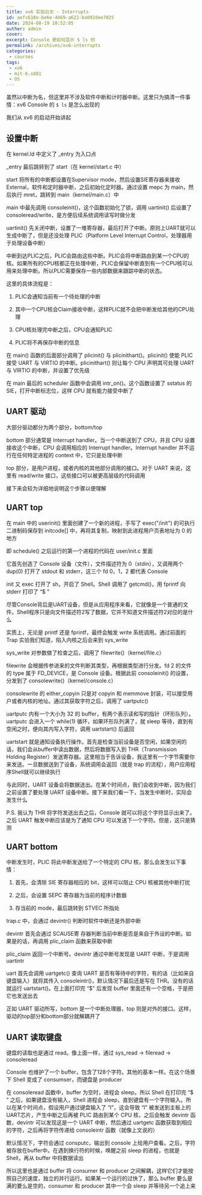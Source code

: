 ```yaml
---
title: xv6 实验日志 - Interrupts
id: aefc618e-be6e-4469-a622-ba092dee7825
date: 2024-08-19 10:52:05
auther: admin
cover: 
excerpt: Console 是如何显示 $ ls 的
permalink: /archives/xv6-interrupts
categories:
 - courses
tags: 
 - xv6
 - mit-6.s081
 - OS
---
```


虽然以中断为名，但这里并不涉及软件中断和计时器中断。这里只为搞清一件事情：xv6 Console 的 `$ ls` 是怎么出现的

我们从 xv6 的启动开始讲起

  

## 设置中断

在 kernel.ld 中定义了 \_entry 为入口点

\_entry 最后跳转到了 start（在 kernel/start.c 中）

start 将所有的中断都设置在Supervisor mode，然后设置SIE寄存器来接收External，软件和定时器中断，之后初始化定时器。通过设置 mepc 为 main，然后执行 mret，跳转到 main（kernel/main.c）中

main 中最先调用 consoleinit()，这个函数初始化了锁，调用 uartinit() 后设置了 consoleread/write，是方便后续系统调用读写时做分发

uartinit() 先关闭中断，设置了一堆寄存器，最后打开了中断。原则上UART就可以生成中断了，但是还没处理 PLIC（Platform Level Interrupt Control，处理器用于处理设备中断）

中断到达PLIC之后，PLIC会路由这些中断。PLIC会将中断路由到某一个CPU的核。如果所有的CPU核都正在处理中断，PLIC会保留中断直到有一个CPU核可以用来处理中断。所以PLIC需要保存一些内部数据来跟踪中断的状态。

这里的具体流程是：

1.  PLIC会通知当前有一个待处理的中断
    
2.  其中一个CPU核会Claim接收中断，这样PLIC就不会把中断发给其他的CPU处理
    
3.  CPU核处理完中断之后，CPU会通知PLIC
    
4.  PLIC将不再保存中断的信息
    

在 main() 函数的后面部分调用了 plicinit() 与 plicinithart()。plicinit() 使能 PLIC 接受 UART 与 VIRTIO 的中断。plicinithart() 则让每个 CPU 声明其可处理 UART 与 VIRTIO 的中断，并设置了优先级

在 main 最后的 scheduler 函数中会调用 intr\_on()。这个函数设置了 sstatus 的 SIE，打开中断标志位，这样 CPU 就有能力接受中断了

  

## UART 驱动

大部分驱动都分为两个部分，bottom/top

bottom 部分通常是 Interrupt handler。当一个中断送到了 CPU，并且 CPU 设置接收这个中断，CPU 会调用相应的 Interrupt handler。Interrupt handler 并不运行在任何特定进程的 context 中，它只是处理中断

top 部分，是用户进程，或者内核的其他部分调用的接口。对于 UART 来说，这里有 read/write 接口，这些接口可以被更高层级的代码调用

接下来会较为详细地说明这个步骤以便理解

  

## UART top

在 main 中的 userinit() 里面创建了一个新的进程，手写了 exec("/init") 的可执行二进制码保存到 initcode\[\] 中，再将其复制，映射到此进程用户页表地址为 0 的地方

即 schedule() 之后运行的第一个进程的代码在 user/init.c 里面

它首先创造了 Console 设备（文件），文件描述符为 0（stdin），又调用两个 dup(0) 打开了 stdout 和 stderr，这三个 fd 0，1，2 都代表 Console

init 又 exec 打开了 sh，开启了 Shell。Shell 调用了 getcmd()，用 fprintf 向 stderr 打印了 “$ "

尽管Console背后是UART设备，但是从应用程序来看，它就像是一个普通的文件。Shell程序只是向文件描述符2写了数据，它并不知道文件描述符2对应的是什么

实质上，无论是 printf 还是 fprintf，最终会触发 write 系统调用。通过前面的 Trap 实验我们知道，陷入内核之后会来到 sys\_write

sys\_write 对参数做了检查之后，调用了 filewrite()（kernel/file.c）

filewrite 会根据传参进来的文件判断其类型，再根据类型进行分发。fd 2 的文件的 type 属于 FD\_DEVICE，是 Console 设备。根据此前 consoleinit() 的设置，分发到了 consolewrite()（kernel/console.c）

consolewrite 的 either\_copyin 只是对 copyin 和 memmove 封装，可以接受用户或者内核的地址。通过其获取字符之后，调用了 uartputc()

uartputc 内有一个大小为 32 的 buffer，有两个表示读和写的指针（环形队列）。uartputc 会进入一个 while(1) 循环，如果环形队列满了，就 sleep 等待，直到有空闲之时，便向其内写入字符，调用 uartstart() 后返回

uartstart 就是通知设备执行操作。首先是检查当前设备是否空闲，如果空闲的话，我们会从buffer中读出数据，然后将数据写入到 THR（Transmission Holding Register）发送寄存器。这里相当于告诉设备，我这里有一个字节需要你来发送。一旦数据送到了设备，系统调用会返回（就是 trap 的流程），用户应用程序Shell就可以继续执行

与此同时，UART 设备会将数据送出。在某个时间点，我们会收到中断，因为我们之前设置了要处理 UART 设备中断。接下来我们看一下，当发生中断时，实际会发生什么

P.S. 我认为 THR 将字符发送出去之后，Console 就可以将这个字符显示出来了。之后 UART 触发中断应该是为了通知 CPU 可以发送下一个字符。但是，这只是猜测

  

## UART bottom

中断发生时，PLIC 将此中断发送给了一个特定的 CPU 核，那么会发生以下事情：

1.  首先，会清除 SIE 寄存器相应的 bit，这样可以阻止 CPU 核被其他中断打扰
    
2.  之后，会设置 SEPC 寄存器为当前的程序计数器
    
3.  存当前的 mode，最后跳转到 STVEC 所指处
    

trap.c 中，会通过 devintr() 判断时软件中断还是外部中断

devintr 首先会通过 SCAUSE寄 存器判断当前中断是否是来自于外设的中断。如果是的话，再调用 plic\_claim 函数来获取中断

plic\_claim 返回一个中断号。devintr 通过中断号发现是 UART 中断，于是调用 uartintr

uart 首先会调用 uartgetc() 查询 UART 是否有等待中的字符，有的话（比如来自键盘输入）就将其传入 consoleintr()，默认情况下最后还是写在 THR。没有的话就运行 uartstart()。在上面打印完 “$" 后发现 buffer 里面还有一个空格，于是把它也发送出去

正如 UART 驱动所写，bottom 是一个中断处理器，top 则是对外的接口。这样，驱动的top部分和bottom部分就解耦开了

  

## UART 读取键盘

键盘的读取也是通过 read。像上面一样，通过 sys\_read -> fileread -> consoleread

Console 也维护了一个 buffer，包含了128个字符。其他的基本一样。在这个场景下 Shell 变成了 consumser，而键盘是 producer

在 consoleread 函数中，buffer 为空时，进程会 sleep。所以 Shell 在打印完 “$ ” 之后，如果键盘没有输入，Shell 进程会 sleep，直到键盘有一个字符输入。所以在某个时间点，假设用户通过键盘输入了 “l”，这会导致 “l” 被发送到主板上的UART芯片，产生中断之后再被 PLIC 路由到某个 CPU 核，之后会触发 devintr 函数，devintr 可以发现这是一个 UART 中断，然后通过 uartgetc 函数获取到相应的字符，之后再将字符传递给 consoleintr 函数（就像上文说的）

默认情况下，字符会通过 consputc，输出到 console 上给用户查看。之后，字符被存放在buffer中。在遇到换行符的时候，唤醒之前 sleep 的进程，也就是 Shell，再从 buffer 中将数据读出

所以这里也是通过 buffer 将 consumer 和 producer 之间解耦，这样它们才能按照自己的速度，独立的并行运行。如果某一个运行的过快了，那么 buffer 要么是满的要么是空的，consumer 和 producer 其中一个会 sleep 并等待另一个追上来